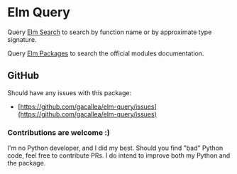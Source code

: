 # Elm Query #

Query [Elm Search](https://klaftertief.github.io/elm-search/) to search by function name or by approximate type signature.

Query [Elm Packages](https://package.elm-lang.org/) to search the official modules documentation.

## GitHub ##

Should have any issues with this package:

- [https://github.com/gacallea/elm-query/issues](https://github.com/gacallea/elm-query/issues)

### Contributions are welcome :) ###

I'm no Python developer, and I did my best. Should you find "bad" Python code,
feel free to contribute PRs. I do intend to improve both my Python and the package.
